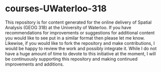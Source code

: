# courses-UWaterloo-318

This repository is for content generated for the online delivery of Spatial Analysis (GEOG 318) at the University of Waterloo. If you have recommendations for improvements or suggestions for additional content you would like to see put in a similar format then please let me know. Likewise, if you would like to fork the repository and make contributions, I would be happy to review the work and possibly integrate it. While I do not have a huge amount of time to devote to this initiative at the moment, I will be continuously supporting this repository and making continued improvements and additions. 

